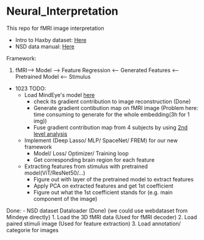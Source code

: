 # Neural_Interpretation

This repo for fMRI image interpretation
* Intro to Haxby dataset: [Here](https://main-educational.github.io/brain_encoding_decoding/haxby_data.html)
* NSD data manual: [Here](https://cvnlab.slite.page/p/CT9Fwl4_hc/NSD-Data-Manual)

Framework: 

1. fMRI--> Model --> Feature Regression <-- Generated Features <-- Pretrained Model <-- Stimulus
* 1023 TODO:
    - Load MindEye's model [here](https://huggingface.co/datasets/pscotti/naturalscenesdataset/tree/main)
        - check its gradient contribution to image reconstruction (Done)
        - Generate gradient contibution map on fMRI image (Problem here: time consuming to generate for the whole embedding(3h for 1 img))
        - Fuse gradient contribution map from 4 subjects by using [2nd level analysis](https://nilearn.github.io/stable/auto_examples/05_glm_second_level/plot_thresholding.html#)
    - Implement (Deep Lasso/ MLP/ SpaceNet/ FREM) for our new framework
        - Model/ Loss/ Optimizer/ Training loop
        - Get corresponding brain region for each feature
    - Extracting features from stimulus with pretrained model(ViT/ResNet50/...)
        - Figure out with layer of the pretrained model to extract features
        - Apply PCA on extracted features and get 1st coefficient
        - Figure out what the 1st coefficient stands for (e.g. main component of the image)

Done:
    - NSD dataset Dataloader (Done) {we could use webdataset from Mindeye directly}
        1. Load the 3D fMRI data (Used for fMRI decoder)
        2. Load paired stimuli image (Used for feature extraction)
        3. Load annotation/ categorie for images



<!-- * Todo:
    - Implement SpaceNet on Haxby
    - 3D Grad-CAM 
    - Try Deep Lasso
    - Try CNN
    - Pretrain deep model with contrastive learning by recon (Probably we can use fMRI+image CLIP/ MAE/ Swap) -->

